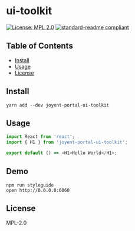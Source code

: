 # ui-toolkit

[![License: MPL 2.0](https://img.shields.io/badge/License-MPL%202.0-brightgreen.svg?style=flat-square)](https://opensource.org/licenses/MPL-2.0)
[![standard-readme compliant](https://img.shields.io/badge/standard--readme-OK-green.svg?style=flat-square)](https://github.com/RichardLitt/standard-readme)

## Table of Contents

* [Install](#install)
* [Usage](#usage)
* [License](#license)

## Install

```
yarn add --dev joyent-portal-ui-toolkit
```

## Usage

```js
import React from 'react';
import { H1 } from 'joyent-portal-ui-toolkit';

export default () => <H1>Hello World</H1>;
```

## Demo

```
npm run styleguide
open http://0.0.0.0:6060
```

## License

MPL-2.0
